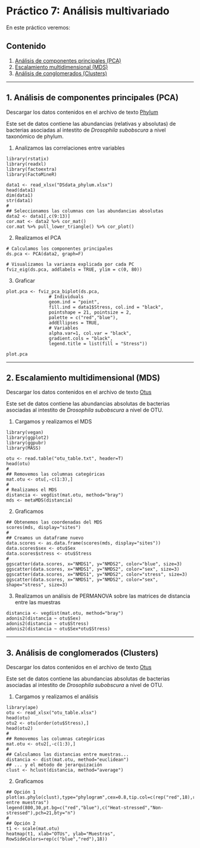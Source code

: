 # Práctico 7: Análisis multivariado

En este práctico veremos:

## Contenido

1. [Análisis de componentes principales (PCA)](https://github.com/BioCastaneda/Inverskin/blob/main/Clase_7.md#1-an%C3%A1lisis-de-componentes-principales-pca)
2. [Escalamiento multidimensional (MDS)](https://github.com/BioCastaneda/Inverskin/blob/main/Clase_7.md#2-escalamiento-multidimensional-mds)
3. [Análisis de conglomerados (Clusters)](https://github.com/BioCastaneda/Inverskin/blob/main/Clase_7.md#3-an%C3%A1lisis-de-conglomerados-clusters)

---
## 1. Análisis de componentes principales (PCA)

Descargar los datos contenidos en el archivo de texto [Phylum](https://github.com/BioCastaneda/Inverskin/blob/main/archivos/DSdata_phylum.xlsx)

Este set de datos contiene las abundancias (relativas y absolutas) de bacterias asociadas al intestito de <i>Drosophila subobscura</i> a nivel taxonómico de phylum.

1. Analizamos las correlaciones entre variables
```
library(rstatix)
library(readxl)
library(factoextra)
library(FactoMineR)

data1 <- read_xlsx("DSdata_phylum.xlsx")
head(data1)
dim(data1)
str(data1)
#
## Seleccionamos las columnas con las abundancias absolutas
data2 <- data1[,c(9:13)]
cor.mat <- data2 %>% cor_mat()
cor.mat %>% pull_lower_triangle() %>% cor_plot()
```

2. Realizamos el PCA
```
# Calculamos los componentes principales
ds.pca <- PCA(data2, graph=F)

# Visualizamos la varianza explicada por cada PC
fviz_eig(ds.pca, addlabels = TRUE, ylim = c(0, 80))
```

3. Graficar
```
plot.pca <- fviz_pca_biplot(ds.pca, 
                # Individuals
                geom.ind = "point",
                fill.ind = data1$Stress, col.ind = "black",
                pointshape = 21, pointsize = 2,
                palette = c("red","blue"),
                addEllipses = TRUE,
                # Variables
                alpha.var=1, col.var = "black",
                gradient.cols = "black",
                legend.title = list(fill = "Stress"))

plot.pca
```

---
## 2. Escalamiento multidimensional (MDS)

Descargar los datos contenidos en el archivo de texto [Otus](https://github.com/BioCastaneda/Inverskin/blob/main/archivos/otu_table.xlsx)

Este set de datos contiene las abundancias absolutas de bacterias asociadas al intestito de <i>Drosophila subobscura</i> a nivel de OTU.

1. Cargamos y realizamos el MDS
```
library(vegan)
library(ggplot2)
library(ggpubr)
library(MASS)

otu <- read.table("otu_table.txt", header=T)
head(otu)
#
## Removemos las columnas categóricas
mat.otu <- otu[,-c(1:3),]
#
# Realizamos el MDS
distancia <- vegdist(mat.otu, method="bray")
mds <- metaMDS(distancia)
```

2. Graficamos
```
## Obtenemos las coordenadas del MDS
scores(mds, display="sites")
#
## Creamos un dataframe nuevo
data.scores <- as.data.frame(scores(mds, display="sites"))
data.scores$sex <- otu$Sex
data.scores$stress <- otu$Stress
#
ggscatter(data.scores, x="NMDS1", y="NMDS2", color="blue", size=3)
ggscatter(data.scores, x="NMDS1", y="NMDS2", color="sex", size=3)
ggscatter(data.scores, x="NMDS1", y="NMDS2", color="stress", size=3)
ggscatter(data.scores, x="NMDS1", y="NMDS2", color="sex", shape="stress", size=3)
```

3. Realizamos un análisis de PERMANOVA sobre las matrices de distancia entre las muestras
```
distancia <- vegdist(mat.otu, method="bray")
adonis2(distancia ~ otu$Sex)
adonis2(distancia ~ otu$Stress)
adonis2(distancia ~ otu$Sex*otu$Stress)
```

---
## 3. Análisis de conglomerados (Clusters)

Descargar los datos contenidos en el archivo de texto [Otus](https://github.com/BioCastaneda/Inverskin/blob/main/archivos/otu_table.xlsx)

Este set de datos contiene las abundancias absolutas de bacterias asociadas al intestito de <i>Drosophila subobscura</i> a nivel de OTU.

1. Cargamos y realizamos el análisis
```
library(ape)
otu <- read_xlsx("otu_table.xlsx")
head(otu)
otu2 <- otu[order(otu$Stress),]
head(otu2)
#
## Removemos las columnas categóricas
mat.otu <- otu2[,-c(1:3),]
#
## Calculamos las distancias entre muestras...
distancia <- dist(mat.otu, method="euclidean")
## ... y el método de jerarquización
clust <- hclust(distancia, method="average")
```

2. Graficamos
```
## Opción 1
plot(as.phylo(clust),type="phylogram",cex=0.8,tip.col=c(rep("red",18),rep("blue",18)),font=2,main="Similitud entre muestras")
legend(800,30,pt.bg=c("red","blue"),c("Heat-stressed","Non-stressed"),pch=21,bty="n")
#
## Opción 2
t1 <- scale(mat.otu)
heatmap(t1, xlab="OTUs", ylab="Muestras", RowSideColors=rep(c("blue","red"),18))
```

